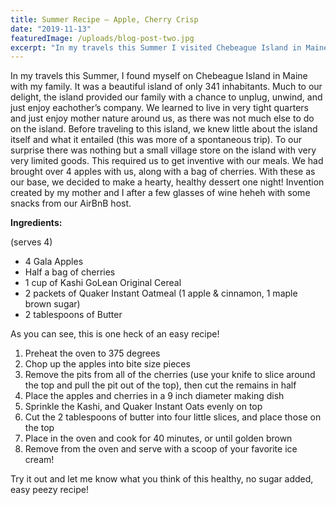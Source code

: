 ```yaml
---
title: Summer Recipe – Apple, Cherry Crisp
date: "2019-11-13"
featuredImage: /uploads/blog-post-two.jpg
excerpt: "In my travels this Summer I visited Chebeague Island in Maine. I wanted to share the apple, cherry crips that we made."
---
```

In my travels this Summer, I found myself on Chebeague Island in Maine with my family. It was a beautiful island of only 341 inhabitants. Much to our delight, the island provided our family with a chance to unplug, unwind, and just enjoy eachother’s company. We learned to live in very tight quarters and just enjoy mother nature around us, as there was not much else to do on the island. Before traveling to this island, we knew little about the island itself and what it entailed (this was more of a spontaneous trip). To our surprise there was nothing but a small village store on the island with very very limited goods. This required us to get inventive with our meals. We had brought over 4 apples with us, along with a bag of cherries. With these as our base, we decided to make a hearty, healthy dessert one night! Invention created by my mother and I after a few glasses of wine heheh with some snacks from our AirBnB host.



 

**Ingredients:** 

(serves 4)



* 4 Gala Apples
* Half a bag of cherries 
* 1 cup of Kashi GoLean Original Cereal
* 2 packets of Quaker Instant Oatmeal (1 apple & cinnamon, 1 maple brown sugar)
* 2 tablespoons of Butter

As you can see, this is one heck of an easy recipe! 



1. Preheat the oven to 375 degrees
2. Chop up the apples into bite size pieces
3. Remove the pits from all of the cherries (use your knife to slice around the top and pull the pit out of the top), then cut the remains in half
4. Place the apples and cherries in a 9 inch diameter making dish
5. Sprinkle the Kashi, and Quaker Instant Oats evenly on top
6. Cut the 2 tablespoons of butter into four little slices, and place those on the top
7. Place in the oven and cook for 40 minutes, or until golden brown 
8. Remove from the oven and serve with a scoop of your favorite ice cream! 

Try it out and let me know what you think of this healthy, no sugar added, easy peezy recipe!
